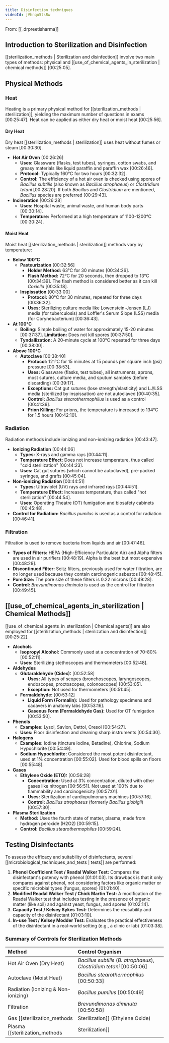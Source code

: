 ```yaml
---
title: Disinfection techniques
videoId: jVhnqu5tsRw
---
```


From: [[_drpreetisharma]] <br/> 

## Introduction to Sterilization and Disinfection
[[sterilization_methods | Sterilization and disinfection]] involve two main types of methods: physical and [[use_of_chemical_agents_in_sterilization | chemical methods]] <a class="yt-timestamp" data-t="00:25:05">[00:25:05]</a>.

## Physical Methods

### Heat
Heating is a primary physical method for [[sterilization_methods | sterilization]], yielding the maximum number of questions in exams <a class="yt-timestamp" data-t="00:25:47">[00:25:47]</a>. Heat can be applied as either dry heat or moist heat <a class="yt-timestamp" data-t="00:25:56">[00:25:56]</a>.

#### Dry Heat
Dry heat [[sterilization_methods | sterilization]] uses heat without fumes or steam <a class="yt-timestamp" data-t="00:30:30">[00:30:30]</a>.
*   **Hot Air Oven** <a class="yt-timestamp" data-t="00:26:26">[00:26:26]</a>
    *   **Uses:** Glassware (flasks, test tubes), syringes, cotton swabs, and greasy materials like liquid paraffin and paraffin wax <a class="yt-timestamp" data-t="00:26:46">[00:26:46]</a>.
    *   **Protocol:** Typically 160°C for two hours <a class="yt-timestamp" data-t="00:32:32">[00:32:32]</a>.
    *   **Control:** The efficiency of a hot air oven is checked using spores of *Bacillus subtilis* (also known as *Bacillus atrophaeus*) or *Clostridium tetani* <a class="yt-timestamp" data-t="00:28:20">[00:28:20]</a>. If both *Bacillus* and *Clostridium* are mentioned, *Bacillus* species are preferred <a class="yt-timestamp" data-t="00:29:43">[00:29:43]</a>.
*   **Incineration** <a class="yt-timestamp" data-t="00:26:28">[00:26:28]</a>
    *   **Uses:** Hospital waste, animal waste, and human body parts <a class="yt-timestamp" data-t="00:30:14">[00:30:14]</a>.
    *   **Temperature:** Performed at a high temperature of 1100-1200°C <a class="yt-timestamp" data-t="00:30:24">[00:30:24]</a>.

#### Moist Heat
Moist heat [[sterilization_methods | sterilization]] methods vary by temperature:
*   **Below 100°C**
    *   **Pasteurization** <a class="yt-timestamp" data-t="00:32:56">[00:32:56]</a>
        *   **Holder Method:** 63°C for 30 minutes <a class="yt-timestamp" data-t="00:34:26">[00:34:26]</a>.
        *   **Flash Method:** 72°C for 20 seconds, then dropped to 13°C <a class="yt-timestamp" data-t="00:34:39">[00:34:39]</a>. The flash method is considered better as it can kill *Coxiella* <a class="yt-timestamp" data-t="00:35:18">[00:35:18]</a>.
    *   **Inspissation** <a class="yt-timestamp" data-t="00:33:00">[00:33:00]</a>
        *   **Protocol:** 80°C for 30 minutes, repeated for three days <a class="yt-timestamp" data-t="00:36:32">[00:36:32]</a>.
        *   **Uses:** Sterilizing culture media like Lowenstein-Jensen (LJ) media (for tuberculosis) and Loffler's Serum Slope (LSS) media (for Corynebacterium) <a class="yt-timestamp" data-t="00:36:43">[00:36:43]</a>.
*   **At 100°C**
    *   **Boiling:** Simple boiling of water for approximately 15-20 minutes <a class="yt-timestamp" data-t="00:37:37">[00:37:37]</a>. **Limitation:** Does not kill spores <a class="yt-timestamp" data-t="00:37:50">[00:37:50]</a>.
    *   **Tyndallization:** A 20-minute cycle at 100°C repeated for three days <a class="yt-timestamp" data-t="00:38:00">[00:38:00]</a>.
*   **Above 100°C**
    *   **Autoclave** <a class="yt-timestamp" data-t="00:38:40">[00:38:40]</a>
        *   **Protocol:** 121°C for 15 minutes at 15 pounds per square inch (psi) pressure <a class="yt-timestamp" data-t="00:38:53">[00:38:53]</a>.
        *   **Uses:** Glassware (flasks, test tubes), all instruments, aprons, most sutures, culture media, and sputum samples (before discarding) <a class="yt-timestamp" data-t="00:39:17">[00:39:17]</a>.
        *   **Exceptions:** Cat gut sutures (lose strength/elasticity) and LJ/LSS media (sterilized by inspissation) are not autoclaved <a class="yt-timestamp" data-t="00:40:35">[00:40:35]</a>.
        *   **Control:** *Bacillus stearothermophilus* is used as a control <a class="yt-timestamp" data-t="00:41:36">[00:41:36]</a>.
        *   **Prion Killing:** For prions, the temperature is increased to 134°C for 1.5 hours <a class="yt-timestamp" data-t="00:42:10">[00:42:10]</a>.

### Radiation
Radiation methods include ionizing and non-ionizing radiation <a class="yt-timestamp" data-t="00:43:47">[00:43:47]</a>.
*   **Ionizing Radiation** <a class="yt-timestamp" data-t="00:44:06">[00:44:06]</a>
    *   **Types:** X-rays and gamma rays <a class="yt-timestamp" data-t="00:44:11">[00:44:11]</a>.
    *   **Temperature Effect:** Does not increase temperature, thus called "cold sterilization" <a class="yt-timestamp" data-t="00:44:23">[00:44:23]</a>.
    *   **Uses:** Cat gut sutures (which cannot be autoclaved), pre-packed syringes, and grafts <a class="yt-timestamp" data-t="00:45:04">[00:45:04]</a>.
*   **Non-ionizing Radiation** <a class="yt-timestamp" data-t="00:44:51">[00:44:51]</a>
    *   **Types:** Ultraviolet (UV) rays and infrared rays <a class="yt-timestamp" data-t="00:44:51">[00:44:51]</a>.
    *   **Temperature Effect:** Increases temperature, thus called "hot sterilization" <a class="yt-timestamp" data-t="00:44:54">[00:44:54]</a>.
    *   **Uses:** Operating Theatre (OT) fumigation and biosafety cabinets <a class="yt-timestamp" data-t="00:45:48">[00:45:48]</a>.
*   **Control for Radiation:** *Bacillus pumilus* is used as a control for radiation <a class="yt-timestamp" data-t="00:46:41">[00:46:41]</a>.

### Filtration
Filtration is used to remove bacteria from liquids and air <a class="yt-timestamp" data-t="00:47:46">[00:47:46]</a>.
*   **Types of Filters:** HEPA (High-Efficiency Particulate Air) and Alpha filters are used in air purifiers <a class="yt-timestamp" data-t="00:48:19">[00:48:19]</a>. Alpha is the best but most expensive <a class="yt-timestamp" data-t="00:48:29">[00:48:29]</a>.
*   **Discontinued Filter:** Seitz filters, previously used for water filtration, are no longer used because they contain carcinogenic asbestos <a class="yt-timestamp" data-t="00:48:45">[00:48:45]</a>.
*   **Pore Size:** The pore size of these filters is 0.22 microns <a class="yt-timestamp" data-t="00:49:28">[00:49:28]</a>.
*   **Control:** *Brevundimonas diminuta* is used as the control for filtration <a class="yt-timestamp" data-t="00:49:45">[00:49:45]</a>.

## [[use_of_chemical_agents_in_sterilization | Chemical Methods]]
[[use_of_chemical_agents_in_sterilization | Chemical agents]] are also employed for [[sterilization_methods | sterilization and disinfection]] <a class="yt-timestamp" data-t="00:25:22">[00:25:22]</a>.

*   **Alcohols**
    *   **Isopropyl Alcohol:** Commonly used at a concentration of 70-80% <a class="yt-timestamp" data-t="00:52:11">[00:52:11]</a>.
    *   **Uses:** Sterilizing stethoscopes and thermometers <a class="yt-timestamp" data-t="00:52:48">[00:52:48]</a>.
*   **Aldehydes**
    *   **Glutaraldehyde (Cidex):** <a class="yt-timestamp" data-t="00:52:58">[00:52:58]</a>
        *   **Uses:** All types of scopes (bronchoscopes, laryngoscopes, endoscopes, proctoscopes, colonoscopes) <a class="yt-timestamp" data-t="00:53:05">[00:53:05]</a>.
        *   **Exception:** Not used for thermometers <a class="yt-timestamp" data-t="00:51:45">[00:51:45]</a>.
    *   **Formaldehyde:** <a class="yt-timestamp" data-t="00:53:12">[00:53:12]</a>
        *   **Liquid Form (Formalin):** Used for pathology specimens and cadavers in anatomy labs <a class="yt-timestamp" data-t="00:53:16">[00:53:16]</a>.
        *   **Gaseous Form (Formaldehyde Gas):** Used for OT fumigation <a class="yt-timestamp" data-t="00:53:50">[00:53:50]</a>.
*   **Phenols**
    *   **Examples:** Lysol, Savlon, Dettol, Cresol <a class="yt-timestamp" data-t="00:54:27">[00:54:27]</a>.
    *   **Uses:** Floor disinfection and cleaning sharp instruments <a class="yt-timestamp" data-t="00:54:30">[00:54:30]</a>.
*   **Halogens**
    *   **Examples:** Iodine (tincture iodine, Betadine), Chlorine, Sodium Hypochlorite <a class="yt-timestamp" data-t="00:54:49">[00:54:49]</a>.
    *   **Sodium Hypochlorite:** Considered the most potent disinfectant, used at 1% concentration <a class="yt-timestamp" data-t="00:55:02">[00:55:02]</a>. Used for blood spills on floors <a class="yt-timestamp" data-t="00:55:48">[00:55:48]</a>.
*   **Gases**
    *   **Ethylene Oxide (ETO):** <a class="yt-timestamp" data-t="00:56:28">[00:56:28]</a>
        *   **Concentration:** Used at 3% concentration, diluted with other gases like nitrogen <a class="yt-timestamp" data-t="00:56:51">[00:56:51]</a>. Not used at 100% due to flammability and carcinogenicity <a class="yt-timestamp" data-t="00:57:01">[00:57:01]</a>.
        *   **Uses:** Sterilization of cardiopulmonary machines <a class="yt-timestamp" data-t="00:57:16">[00:57:16]</a>.
        *   **Control:** *Bacillus atrophaeus* (formerly *Bacillus globigii*) <a class="yt-timestamp" data-t="00:57:30">[00:57:30]</a>.
*   **Plasma Sterilization**
    *   **Method:** Uses the fourth state of matter, plasma, made from hydrogen peroxide (H2O2) <a class="yt-timestamp" data-t="00:59:15">[00:59:15]</a>.
    *   **Control:** *Bacillus stearothermophilus* <a class="yt-timestamp" data-t="00:59:24">[00:59:24]</a>.

## Testing Disinfectants
To assess the efficacy and suitability of disinfectants, several [[microbiological_techniques_and_tests | tests]] are performed:
1.  **Phenol Coefficient Test / Readal Walker Test:** Compares the disinfectant's potency with phenol <a class="yt-timestamp" data-t="01:01:03">[01:01:03]</a>. Its drawback is that it only compares against phenol, not considering factors like organic matter or specific microbial types (fungus, spores) <a class="yt-timestamp" data-t="01:01:40">[01:01:40]</a>.
2.  **Modified Readal Walker Test / Chick Martin Test:** A modification of the Readal Walker test that includes testing in the presence of organic matter (like soil) and against yeast, fungus, and spores <a class="yt-timestamp" data-t="01:02:14">[01:02:14]</a>.
3.  **Capacity Test / Kelsey Sykes Test:** Determines the reusability and capacity of the disinfectant <a class="yt-timestamp" data-t="01:03:10">[01:03:10]</a>.
4.  **In-use Test / Kelsey Modder Test:** Evaluates the practical effectiveness of the disinfectant in a real-world setting (e.g., a clinic or lab) <a class="yt-timestamp" data-t="01:03:38">[01:03:38]</a>.

### Summary of Controls for Sterilization Methods
| Method                               | Control Organism                               |
| :----------------------------------- | :--------------------------------------------- |
| Hot Air Oven (Dry Heat)              | *Bacillus subtilis* (*B. atrophaeus*), *Clostridium tetani* <a class="yt-timestamp" data-t="00:50:06">[00:50:06]</a> |
| Autoclave (Moist Heat)               | *Bacillus stearothermophilus* <a class="yt-timestamp" data-t="00:50:33">[00:50:33]</a>     |
| Radiation (Ionizing & Non-ionizing)  | *Bacillus pumilus* <a class="yt-timestamp" data-t="00:50:49">[00:50:49]</a>                      |
| Filtration                           | *Brevundimonas diminuta* <a class="yt-timestamp" data-t="00:50:58">[00:50:58]</a>                  |
| Gas [[sterilization_methods | Sterilization]] (Ethylene Oxide) | *Bacillus atrophaeus* (formerly *B. globigii*) <a class="yt-timestamp" data-t="00:57:27">[00:57:27]</a>      |
| Plasma [[sterilization_methods | Sterilization]]                    | *Bacillus stearothermophilus* <a class="yt-timestamp" data-t="00:59:21">[00:59:21]</a>     |